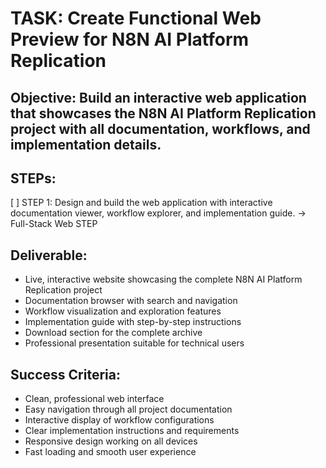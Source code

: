 # TASK: Create Functional Web Preview for N8N AI Platform Replication

## Objective: Build an interactive web application that showcases the N8N AI Platform Replication project with all documentation, workflows, and implementation details.

## STEPs:
[ ] STEP 1: Design and build the web application with interactive documentation viewer, workflow explorer, and implementation guide. -> Full-Stack Web STEP

## Deliverable: 
- Live, interactive website showcasing the complete N8N AI Platform Replication project
- Documentation browser with search and navigation
- Workflow visualization and exploration features  
- Implementation guide with step-by-step instructions
- Download section for the complete archive
- Professional presentation suitable for technical users

## Success Criteria:
- Clean, professional web interface
- Easy navigation through all project documentation
- Interactive display of workflow configurations
- Clear implementation instructions and requirements
- Responsive design working on all devices
- Fast loading and smooth user experience